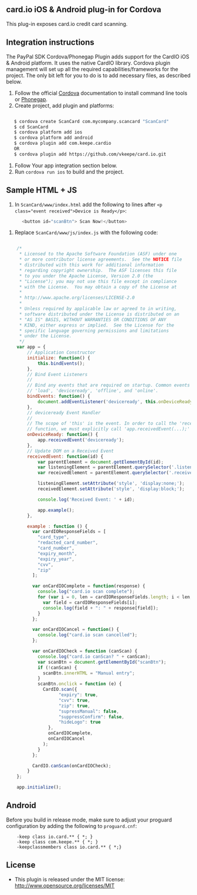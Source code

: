 card.io iOS & Android plug-in for Cordova
-----------------------------------------

This plug-in exposes card.io credit card scanning.

Integration instructions
------------------------

The PayPal SDK Cordova/Phonegap Plugin adds support for the CardIO iOS & Android platform. It uses the native CardIO library. Cordova plugin management will set up all the required capabilities/frameworks for the project. The only bit left for you to do is to add necessary files, as described below.

1.	Follow the official [Cordova](https://cordova.apache.org) documentation to install command line tools or [Phonegap](http://phonegap.com/install/).
2.	Create project, add plugin and platforms:

```bash

   $ cordova create ScanCard com.mycompany.scancard "ScanCard"
   $ cd ScanCard
   $ cordova platform add ios
   $ cordova platform add android
   $ cordova plugin add com.keepe.cardio
   OR
   $ cordova plugin add https://github.com/vkeepe/card.io.git
```

1.	Follow Your app integration section below.
2.	Run `cordova run ios` to build and the project.

Sample HTML + JS
----------------

1.	In `ScanCard/www/index.html` add the following to lines after `<p class="event received">Device is Ready</p>`:

```javascript
      <button id="scanBtn"> Scan Now!</button>
```

1.	Replace `ScanCard/www/js/index.js` with the following code:

```javascript

    /*
     * Licensed to the Apache Software Foundation (ASF) under one
     * or more contributor license agreements.  See the NOTICE file
     * distributed with this work for additional information
     * regarding copyright ownership.  The ASF licenses this file
     * to you under the Apache License, Version 2.0 (the
     * "License"); you may not use this file except in compliance
     * with the License.  You may obtain a copy of the License at
     *
     * http://www.apache.org/licenses/LICENSE-2.0
     *
     * Unless required by applicable law or agreed to in writing,
     * software distributed under the License is distributed on an
     * "AS IS" BASIS, WITHOUT WARRANTIES OR CONDITIONS OF ANY
     * KIND, either express or implied.  See the License for the
     * specific language governing permissions and limitations
     * under the License.
     */
    var app = {
        // Application Constructor
        initialize: function() {
            this.bindEvents();
        },
        // Bind Event Listeners
        //
        // Bind any events that are required on startup. Common events are:
        // 'load', 'deviceready', 'offline', and 'online'.
        bindEvents: function() {
            document.addEventListener('deviceready', this.onDeviceReady, false);
        },
        // deviceready Event Handler
        //
        // The scope of 'this' is the event. In order to call the 'receivedEvent'
        // function, we must explicitly call 'app.receivedEvent(...);'
        onDeviceReady: function() {
            app.receivedEvent('deviceready');
        },
        // Update DOM on a Received Event
        receivedEvent: function(id) {
            var parentElement = document.getElementById(id);
            var listeningElement = parentElement.querySelector('.listening');
            var receivedElement = parentElement.querySelector('.received');

            listeningElement.setAttribute('style', 'display:none;');
            receivedElement.setAttribute('style', 'display:block;');

            console.log('Received Event: ' + id);

            app.example();
        },

        example : function () {
          var cardIOResponseFields = [
            "card_type",
            "redacted_card_number",
            "card_number",
            "expiry_month",
            "expiry_year",
            "cvv",
            "zip"
          ];

          var onCardIOComplete = function(response) {
            console.log("card.io scan complete");
            for (var i = 0, len = cardIOResponseFields.length; i < len; i++) {
              var field = cardIOResponseFields[i];
              console.log(field + ": " + response[field]);
            }
          };

          var onCardIOCancel = function() {
            console.log("card.io scan cancelled");
          };

          var onCardIOCheck = function (canScan) {
            console.log("card.io canScan? " + canScan);
            var scanBtn = document.getElementById("scanBtn");
            if (!canScan) {
              scanBtn.innerHTML = "Manual entry";
            }
            scanBtn.onclick = function (e) {
              CardIO.scan({
                    "expiry": true,
                    "cvv": true,
                    "zip": true,
                    "supressManual": false,
                    "suppressConfirm": false,
                    "hideLogo": true
                },
                onCardIOComplete,
                onCardIOCancel
              );
            }
          };

          CardIO.canScan(onCardIOCheck);
        }
    };

    app.initialize();

```

Android
-------

Before you build in release mode, make sure to adjust your proguard configuration by adding the following to `proguard.cnf`:
```
    -keep class io.card.** { *; }
    -keep class com.keepe.** { *; }
    -keepclassmembers class io.card.** { *;}
```
License
-------

-	This plugin is released under the MIT license: http://www.opensource.org/licenses/MIT
